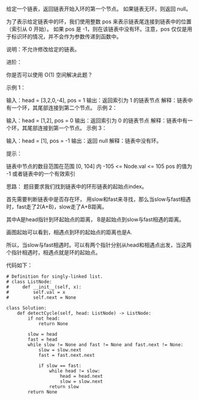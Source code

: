 给定一个链表，返回链表开始入环的第一个节点。 如果链表无环，则返回 null。

为了表示给定链表中的环，我们使用整数 pos 来表示链表尾连接到链表中的位置（索引从 0 开始）。 如果 pos 是 -1，则在该链表中没有环。注意，pos 仅仅是用于标识环的情况，并不会作为参数传递到函数中。

说明：不允许修改给定的链表。

进阶：

你是否可以使用 O(1) 空间解决此题？
 

示例 1：



输入：head = [3,2,0,-4], pos = 1
输出：返回索引为 1 的链表节点
解释：链表中有一个环，其尾部连接到第二个节点。
示例 2：



输入：head = [1,2], pos = 0
输出：返回索引为 0 的链表节点
解释：链表中有一个环，其尾部连接到第一个节点。
示例 3：



输入：head = [1], pos = -1
输出：返回 null
解释：链表中没有环。
 

提示：

链表中节点的数目范围在范围 [0, 104] 内
-105 <= Node.val <= 105
pos 的值为 -1 或者链表中的一个有效索引


思路： 题目要求我们找到链表中的环形链表的起始点index。

首先需要判断链表中是否存在环， 用slow和fast来寻找，那么当slow与fast相遇时，fast走了2(A+B)，slow走了A+B距离。

其中A是head指针到环起始点的距离， B是起始点到slow与fast相遇的距离。

画图起始可以看到，相遇点到环的起始点的距离也是A.

所以，当slow与fast相遇时。可以有两个指针分别从head和相遇点出发，当这两个指针相遇时，相遇点就是环的起始点。


代码如下：
```
# Definition for singly-linked list.
# class ListNode:
#     def __init__(self, x):
#         self.val = x
#         self.next = None

class Solution:
    def detectCycle(self, head: ListNode) -> ListNode:
        if not head:
            return None

        slow = head
        fast = head 
        while slow != None and fast != None and fast.next != None:
            slow = slow.next
            fast = fast.next.next

            if slow == fast:
                while head != slow:
                    head = head.next
                    slow = slow.next
                return slow
        return None
```